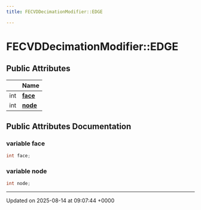 ```yaml
---
title: FECVDDecimationModifier::EDGE

---
```


# FECVDDecimationModifier::EDGE





## Public Attributes

|                | Name           |
| -------------- | -------------- |
| int | **[face](../Classes/structFECVDDecimationModifier_1_1EDGE.md#variable-face)**  |
| int | **[node](../Classes/structFECVDDecimationModifier_1_1EDGE.md#variable-node)**  |

## Public Attributes Documentation

### variable face

```cpp
int face;
```


### variable node

```cpp
int node;
```


-------------------------------

Updated on 2025-08-14 at 09:07:44 +0000